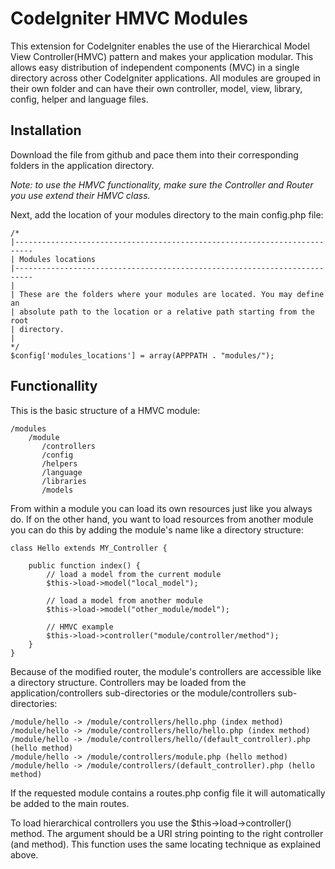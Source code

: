CodeIgniter HMVC Modules
========================

This extension for CodeIgniter enables the use of the Hierarchical Model View Controller(HMVC) pattern and makes your application modular. This allows easy distribution of independent components (MVC) in a single directory across other CodeIgniter applications. All modules are grouped in their own folder and can have their own controller, model, view, library, config, helper and language files.

Installation
------------

Download the file from github and pace them into their corresponding folders in the application directory.

_Note: to use the HMVC functionality, make sure the Controller and Router you use extend their HMVC class._

Next, add the location of your modules directory to the main config.php file:

	/*
	|--------------------------------------------------------------------------
	| Modules locations
	|--------------------------------------------------------------------------
	|
	| These are the folders where your modules are located. You may define an
	| absolute path to the location or a relative path starting from the root
	| directory.
	|
	*/
	$config['modules_locations'] = array(APPPATH . "modules/");

Functionallity
--------------

This is the basic structure of a HMVC module:

	/modules
	    /module
	       /controllers
	       /config
	       /helpers
	       /language
	       /libraries
	       /models
		   
From within a module you can load its own resources just like you always do. If on the other hand, you want to load resources from another module you can do this by adding the module's name like a directory structure:

	class Hello extends MY_Controller {
		
		public function index() {
			// load a model from the current module
			$this->load->model("local_model");
			
			// load a model from another module
			$this->load->model("other_module/model");

			// HMVC example
			$this->load->controller("module/controller/method");
		}
	}
	
Because of the modified router, the module's controllers are accessible like a directory structure. Controllers may be loaded from the application/controllers sub-directories or the module/controllers sub-directories:

	/module/hello -> /module/controllers/hello.php (index method)
	/module/hello -> /module/controllers/hello/hello.php (index method)
	/module/hello -> /module/controllers/hello/(default_controller).php (hello method)
	/module/hello -> /module/controllers/module.php (hello method)
	/module/hello -> /module/controllers/(default_controller).php (hello method)
	
If the requested module contains a routes.php config file it will automatically be added to the main routes.

To load hierarchical controllers you use the $this->load->controller() method. The argument should be a URI string pointing to the right controller (and method). This function uses the same locating technique as explained above.